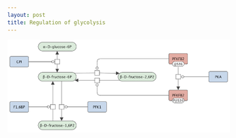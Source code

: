 ```yaml
---
layout: post
title: Regulation of glycolysis
---
```

<a href="/_posts/{{ page.title }}/"><img id="logo" src="/images/figure01v03.png"/></a>
